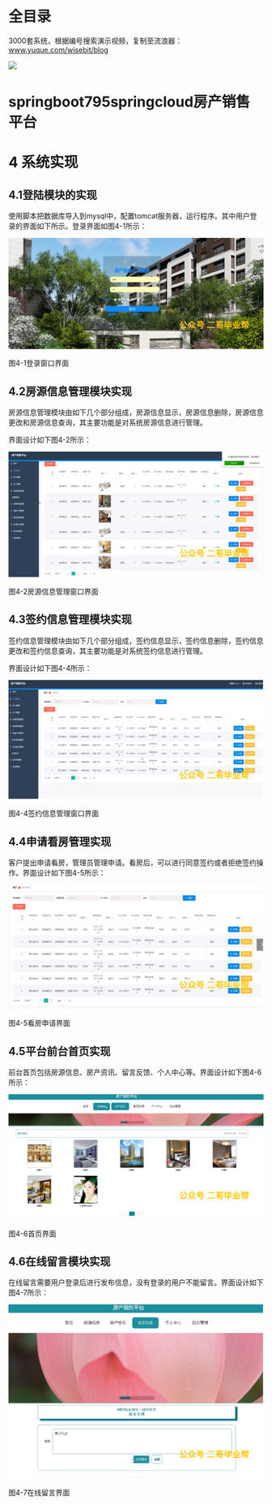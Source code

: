 # 全目录

3000套系统，根据编号搜索演示视频，复制至流浪器：www.yuque.com/wisebit/blog


![](https://bitwise.oss-cn-heyuan.aliyuncs.com/2024/11/06/qq_wechat.png)

# springboot795springcloud房产销售平台

# 4 系统实现

## 4.1登陆模块的实现

使用脚本把数据库导入到mysql中，配置tomcat服务器，运行程序。其中用户登录的界面如下所示。登录界面如图4-1所示：

![](/md/blog.015.png)

图4-1登录窗口界面

## 4.2房源信息管理模块实现

房源信息管理模块由如下几个部分组成，房源信息显示，房源信息删除，房源信息更改和房源信息查询，其主要功能是对系统房源信息进行管理。

界面设计如下图4-2所示：

![](/md/blog.016.png)

图4-2房源信息管理窗口界面

## 4.3签约信息管理模块实现

签约信息管理模块由如下几个部分组成，签约信息显示，签约信息删除，签约信息更改和签约信息查询，其主要功能是对系统签约信息进行管理。

界面设计如下图4-4所示：

![](/md/blog.017.png)

图4-4签约信息管理窗口界面

## 4.4申请看房管理实现

客户提出申请看房，管理员管理申请。看房后，可以进行同意签约或者拒绝签约操作。界面设计如下图4-5所示：

![](/md/blog.018.png)

图4-5看房申请界面

## 4.5平台前台首页实现

前台首页包括房源信息、房产资讯、留言反馈、个人中心等。界面设计如下图4-6所示：

![](/md/blog.019.png)

图4-6首页界面

## 4.6在线留言模块实现

在线留言需要用户登录后进行发布信息，没有登录的用户不能留言。界面设计如下图4-7所示：

![](/md/blog.020.png)

图4-7在线留言界面
